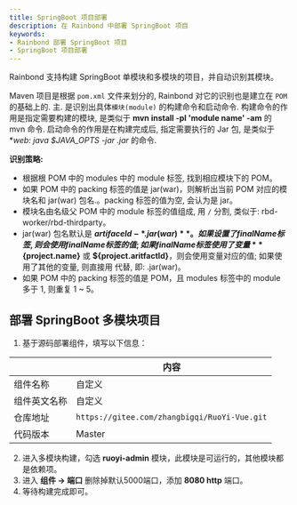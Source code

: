 ```yaml
---
title: SpringBoot 项目部署
description: 在 Rainbond 中部署 SpringBoot 项目
keywords:
- Rainbond 部署 SpringBoot 项目
- SpringBoot 项目部署
---
```


Rainbond 支持构建 SpringBoot 单模块和多模块的项目，并自动识别其模块。

Maven 项目是根据 `pom.xml` 文件来划分的, Rainbond 对它的识别也是建立在 `POM` 的基础上的. 主. 是识别出具体`模块(module)` 的构建命令和启动命令. 构建命令的作用是指定需要构建的模块, 是类似于 **mvn install -pl 'module name' -am** 的 mvn 命令. 启动命令的作用是在构建完成后, 指定需要执行的 Jar 包, 是类似于 **web: java $JAVA_OPTS -jar *.jar** 的命令.

**识别策略:**

* 根据根 POM 中的 modules 中的 module 标签, 找到相应模块下的 POM。
* 如果 POM 中的 packing 标签的值是 jar(war)，则解析出当前 POM 对应的模块名和 jar(war) 包名.。packing 标签的值为空, 会认为是 jar。
* 模块名由名级父 POM 中的 module 标签的值组成, 用 `/` 分割, 类似于: rbd-worker/rbd-thirdparty。
* jar(war) 包名默认是 **${artifaceId}-*.jar(war)**。如果设置了 finalName 标签, 则会使用 finalName 标签的值; 如果 finalName 标签使用了变量 **${project.name}** 或 **${project.aritfactId}**，则会使用变量对应的值; 如果使用了其他的变量, 则直接用 代替, 即: .jar(war)。
* 如果 POM 中的 packing 标签的值是 POM，且 modules 标签中的 module 多于 1, 则重复 1 ~ 5。

## 部署 SpringBoot 多模块项目

1. 基于源码部署组件，填写以下信息：

|              | 内容                                         |
| ------------ | -------------------------------------------- |
| 组件名称     | 自定义                                       |
| 组件英文名称 | 自定义                                       |
| 仓库地址     | `https://gitee.com/zhangbigqi/RuoYi-Vue.git` |
| 代码版本     | Master                                       |

2. 进入多模块构建，勾选 **ruoyi-admin** 模块，此模块是可运行的，其他模块都是依赖项。
3. 进入 **组件 -> 端口** 删除掉默认5000端口，添加 **8080 http** 端口。
4. 等待构建完成即可。



